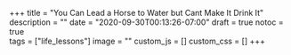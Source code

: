 +++
title = "You Can Lead a Horse to Water but Cant Make It Drink It"
description = ""
date = "2020-09-30T00:13:26-07:00"
draft = true
notoc = true  
tags = ["life_lessons"]
image = ""
custom_js = []
custom_css = []
+++


<!--more-->